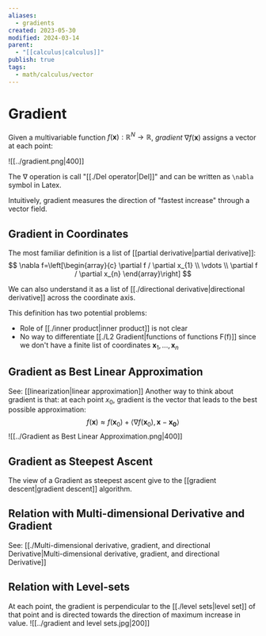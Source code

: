```yaml
---
aliases:
  - gradients
created: 2023-05-30
modified: 2024-03-14
parent:
  - "[[calculus|calculus]]"
publish: true
tags:
  - math/calculus/vector
---
```


# Gradient

Given a multivariable function $f(\mathbf{x}) : \mathbb{R}^N \rightarrow \mathbb{R}$, *gradient* $\nabla f(\mathbf{x})$ assigns a vector at each point:

![[../gradient.png|400]]

The $\nabla$ operation is call "[[./Del operator|Del]]" and can be written as `\nabla` symbol in Latex.

Intuitively, gradient measures the direction of "fastest increase" through a vector field.
## Gradient in Coordinates

The most familiar definition is a list of [[partial derivative|partial derivative]]:
 $$
   \nabla f=\left[\begin{array}{c}
   \partial f / \partial x_{1} \\
   \vdots \\
   \partial f / \partial x_{n}
   \end{array}\right]
$$

We can also understand it as a list of [[./directional derivative|directional derivative]] across the coordinate axis.

This definition has two potential problems:
- Role of [[./inner product|inner product]] is not clear
- No way to differentiate [[./L2 Gradient|functions of functions F(f)]] since we don't have a finite list of coordinates $\mathbf{x}_1, ..., \mathbf{x}_n$

## Gradient as Best Linear Approximation
See: [[linearization|linear approximation]]
Another way to think about gradient is that: at each point $x_0$, gradient is the vector that leads to the best possible approximation:
$$
   f(\mathbf{x}) \approx f(\mathbf{x}_0) + \langle\nabla f(\mathbf{x}_0),\, \mathbf{x} - \mathbf{x_0}\rangle
$$
![[../Gradient as Best Linear Approximation.png|400]]

## Gradient as Steepest Ascent

The view of a Gradient as steepest ascent give to the [[gradient descent|gradient descent]] algorithm.

## Relation with Multi-dimensional Derivative and Gradient
See: [[./Multi-dimensional derivative, gradient, and directional Derivative|Multi-dimensional derivative, gradient, and directional Derivative]]

## Relation with Level-sets
At each point, the gradient is perpendicular to the [[./level sets|level set]] of that point and is directed towards the direction of maximum increase in value.
![[../gradient and level sets.jpg|200]]